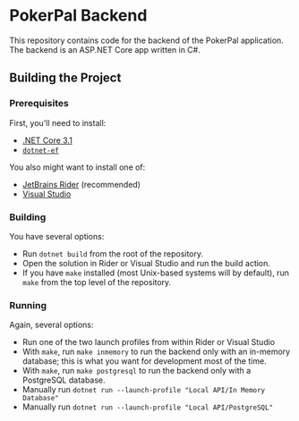# PokerPal Backend

This repository contains code for the backend of the PokerPal application. The backend is an ASP.NET 
Core app written in C#.

## Building the Project

### Prerequisites

First, you'll need to install:

- [.NET Core 3.1](https://docs.microsoft.com/en-us/dotnet/core/install/sdk)
- [`dotnet-ef`](https://docs.microsoft.com/en-us/ef/core/miscellaneous/cli/dotnet)

You also might want to install one of:

- [JetBrains Rider](https://www.jetbrains.com/rider/) (recommended)
- [Visual Studio](https://visualstudio.microsoft.com/)

### Building

You have several options:

- Run `dotnet build` from the root of the repository.
- Open the solution in Rider or Visual Studio and run the build action.
- If you have `make` installed (most Unix-based systems will by default), run `make` from the top 
  level of the repository.

### Running

Again, several options:

- Run one of the two launch profiles from within Rider or Visual Studio
- With `make`, run `make inmemory` to run the backend only with an in-memory database; this is what 
  you want for development most of the time.
- With `make`, run `make postgresql` to run the backend only with a PostgreSQL database.
- Manually run `dotnet run --launch-profile "Local API/In Memory Database"`
- Manually run `dotnet run --launch-profile "Local API/PostgreSQL"`

